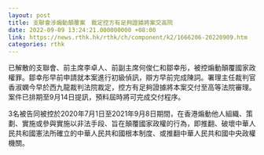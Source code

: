 ```yaml
---
layout: post
title: 支聯會涉煽動顛覆案　裁定控方有足夠證據將案交高院
date: 2022-09-09 13:24:21.000000000 +08:00
link: https://news.rthk.hk/rthk/ch/component/k2/1666206-20220909.htm
categories: rthk
---
```


已解散的支聯會、前主席李卓人、前副主席何俊仁和鄒幸彤，被控煽動顛覆國家政權罪。鄒幸彤早前申請就本案進行初級偵訊，辯方早前完成陳詞。署理主任裁判官香淑嫻今早於西九龍裁判法院裁定，控方有足夠證據將本案交付至高等法院審理。案件已排期至9月14日提訊，預料屆時將可完成交付程序。

3名被告同被控於2020年7月1日至2021年9月8日期間，在香港煽動他人組織、策劃、實施或參與實施以非法手段、旨在顛覆國家政權的行為，即推翻、破壞中華人民共和國憲法所確立的中華人民共和國根本制度、或推翻中華人民共和國中央政權機關。
